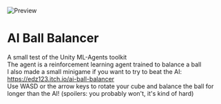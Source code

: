 ![Preview](/ai-ball-balancer-preview.gif)

# AI Ball Balancer
A small test of the Unity ML-Agents toolkit  
The agent is a reinforcement learning agent trained to balance a ball  
I also made a small minigame if you want to try to beat the AI: https://edz123.itch.io/ai-ball-balancer  
Use WASD or the arrow keys to rotate your cube and balance the ball for longer than the AI! (spoilers: you probably won't, it's kind of hard)
